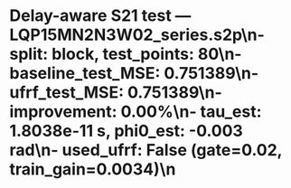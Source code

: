 # Delay-aware S21 test — LQP15MN2N3W02_series.s2p\n- split: block, test_points: 80\n- baseline_test_MSE: 0.751389\n- ufrf_test_MSE: 0.751389\n- improvement: 0.00%\n- tau_est: 1.8038e-11 s, phi0_est: -0.003 rad\n- used_ufrf: False (gate=0.02, train_gain=0.0034)\n